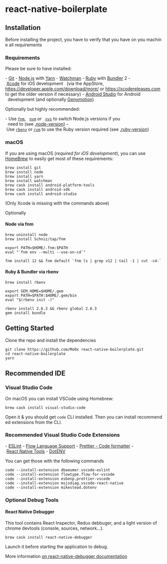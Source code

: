 # react-native-boilerplate

## Installation

Before installing the project, you have to verify that you have on you machine
all requirements

### Requirements

Please be sure to have installed:

- [Git](https://git-scm.com)
- [Node.js](https://nodejs.org/) with [Yarn](https://yarnpkg.com/)
- [Watchman](https://facebook.github.io/watchman/)
- [Ruby](https://www.ruby-lang.org/en/) with [Bundler](https://bundler.io) 2
- [Xcode](https://developer.apple.com/xcode/) for iOS development
  (via the AppStore, <https://developer.apple.com/download/more/> or <https://xcodereleases.com> to get the older version if necessary)
- [Android Studio](https://developer.android.com/studio/) for Android
  development (and optionally [Genymotion](https://www.genymotion.com/desktop/))

Optionally but highly recommended:

- Use [`fnm`](https://github.com/Schniz/fnm),
  [`nvm`](https://github.com/creationix/nvm) or
  [`nvs`](https://github.com/jasongin/nvs) to switch Node.js versions if you
  need to (see [.node-version](.node-version))
- Use [`rbenv`](https://github.com/rbenv/rbenv) or [`rvm`](http://rvm.io) to use the Ruby version required (see [.ruby-version](.ruby-version))

### macOS

If you are using macOS (_required for iOS development_), you can use
[HomeBrew](https://brew.sh/) to easily get most of these requirements:

```console
brew install git
brew install node
brew install yarn
brew install watchman
brew cask install android-platform-tools
brew cask install android-sdk
brew cask install android-studio
```

(Only Xcode is missing with the commands above)

Optionally

#### Node via fnm

```console
brew uninstall node
brew install Schniz/tap/fnm

export PATH=$HOME/.fnm:$PATH
eval "`fnm env --multi --use-on-cd`"

fnm install 12 && fnm default `fnm ls | grep v12 | tail -1 | cut -c4-`
```

#### Ruby & Bundler via rbenv

```console
brew install rbenv

export GEM_HOME=$HOME/.gem
export PATH=$PATH:$HOME/.gem/bin
eval "$(rbenv init -)"

rbenv install 2.6.3 && rbenv global 2.6.3
gem install bundle
```

## Getting Started

Clone the repo and install the dependencies

```console
git clone https://github.com/MoOx react-native-boilerplate.git
cd react-native-boilerplate
yarn
```

## Recommended IDE

### Visual Studio Code

On macOS you can install VSCode using Homebrew:

```console
brew cask install visual-studio-code
```

Open it & you should get `code` CLI installed. Then you can install recommended
extensions from the CLI.

### Recommended Visual Studio Code Extensions

- [ESLint](https://marketplace.visualstudio.com/items?itemName=dbaeumer.vscode-eslint)
- [Flow Language Support](https://marketplace.visualstudio.com/items?itemName=flowtype.flow-for-vscode)
- [Prettier - Code formatter](https://marketplace.visualstudio.com/items?itemName=esbenp.prettier-vscode)
- [React Native Tools](https://marketplace.visualstudio.com/items?itemName=msjsdiag.vscode-react-native)
- [DotENV](https://marketplace.visualstudio.com/items?itemName=mikestead.dotenv)

You can get those with the following commands

```console
code --install-extension dbaeumer.vscode-eslint
code --install-extension flowtype.flow-for-vscode
code --install-extension esbenp.prettier-vscode
code --install-extension msjsdiag.vscode-react-native
code --install-extension mikestead.dotenv
```

### Optional Debug Tools

#### React Native Debugger

This tool contains React Inspector, Redux debbuger, and a light version of
chrome devtools (console, sources, network...).

```console
brew cask install react-native-debugger
```

Launch it before starting the application to debug.

More information
[on react-native-debugger documentation](https://github.com/jhen0409/react-native-debugger)
